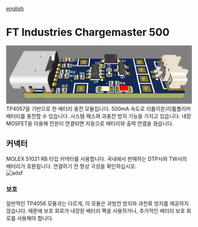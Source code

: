 [english](https://github.com/FTIndustries/chargemaster-500)
# FT Industries Chargemaster 500
![preview](https://github.com/FTIndustries/chargemaster-500/blob/main/3dpreview.png?raw=true)\
TP4057을 기반으로 한 배터리 충전 모듈입니다. 500mA 속도로 리튬이온/리튬폴리머 배터리를 충전할 수 있습니다. 시스템 패스와 과충전 방지 기능을 가지고 있습니다. 내장 MOSFET을 이용해 전원이 연결되면 자동으로 배터리와 출력 연결을 끊습니다.
## 커넥터
MOLEX 51021 RB 타입 커넥터를 사용합니다. 국내에서 판매하는 DTP사와 TW사의 배터리가 호환됩니다. 연결하기 전 항상 극성을 확인하십시오.\
![adsf](https://github.com/FTIndustries/chargemaster-500/assets/47267045/8cbb29fd-9ee4-4e2c-87f2-7d67e7da962e)
### 보호
일반적인 TP4056 모듈과는 다르게, 이 모듈은 과방전 방지와 과전류 방지를 제공하지 않습니다. 때문에 보호 회로가 내장된 배터리 팩을 사용하거나, 추가적인 배터리 보호 회로를 사용해야 합니다.
